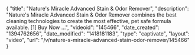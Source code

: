 {
    "title": "Nature's Miracle Advanced Stain & Odor Remover",
    "description": "Nature's Miracle Advanced Stain & Odor Remover combines the best cleaning technologies to create the most effective, pet safe formula available. [1] Buy Now ...",
    "videoid": "145466",
    "date_created": "1394762656",
    "date_modified": "1418181183",
    "type": "captivate",
    "layout": "video",
    "url": "\/v\/nature-s-miracle-advanced-stain-odor-remover\/145466"
}